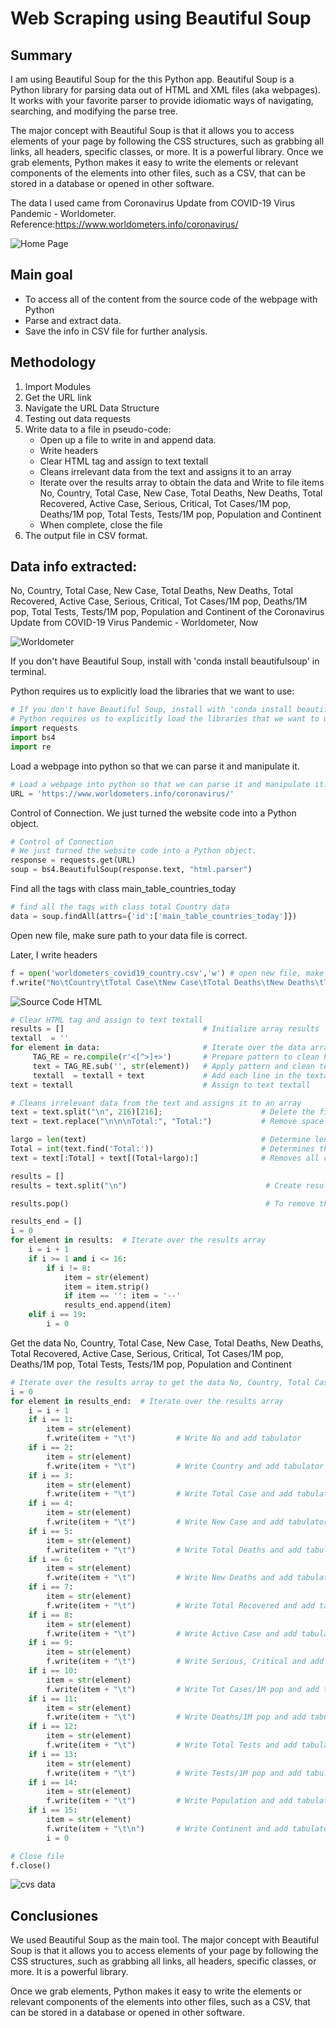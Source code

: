 # Web Scraping using Beautiful Soup

## Summary

I am using Beautiful Soup for the this Python app. Beautiful Soup is a Python library for parsing data out of HTML and XML files (aka webpages). It works with your favorite parser to provide idiomatic ways of navigating, searching, and modifying the parse tree.

The major concept with Beautiful Soup is that it allows you to access elements of your page by following the CSS structures, such as grabbing all links, all headers, specific classes, or more. It is a powerful library. Once we grab elements, Python makes it easy to write the elements or relevant components of the elements into other files, such as a CSV, that can be stored in a database or opened in other software.

The data I used came from Coronavirus Update from COVID-19 Virus Pandemic - Worldometer. Reference:https://www.worldometers.info/coronavirus/

![Home Page](images/home.png)

## Main goal

+ To access all of the content from the source code of the webpage with Python
+ Parse and extract data. 
+ Save the info in CSV file for further analysis.

## Methodology

1. Import Modules
2. Get the URL link
3. Navigate the URL Data Structure
4. Testing out data requests
5. Write data to a file in pseudo-code:
    + Open up a file to write in and append data. 
    + Write headers
    + Clear HTML tag and assign to text textall
    + Cleans irrelevant data from the text and assigns it to an array
    + Iterate over the results array to obtain the data and Write to file items No, Country, Total Case, New Case, Total Deaths, New Deaths, Total Recovered, Active Case, Serious, Critical, Tot Cases/1M pop, Deaths/1M pop, Total Tests, Tests/1M pop, Population and Continent
    + When complete, close the file
6. The output file in CSV format.

## Data info extracted:
No, Country, Total Case, New Case, Total Deaths, New Deaths, Total Recovered, Active Case, Serious, Critical, Tot Cases/1M pop, Deaths/1M pop, Total Tests, Tests/1M pop, Population and Continent of the Coronavirus Update from COVID-19 Virus Pandemic - Worldometer, Now

![Worldometer](images/Worldometer1.png)

If you don't have Beautiful Soup, install with 'conda install beautifulsoup' in terminal.

Python requires us to explicitly load the libraries that we want to use:


```python
# If you don't have Beautiful Soup, install with 'conda install beautifulsoup' in terminal
# Python requires us to explicitly load the libraries that we want to use:
import requests
import bs4
import re
```

Load a webpage into python so that we can parse it and manipulate it.


```python
# Load a webpage into python so that we can parse it and manipulate it.
URL = 'https://www.worldometers.info/coronavirus/'
```

Control of Connection. We just turned the website code into a Python object. 


```python
# Control of Connection
# We just turned the website code into a Python object. 
response = requests.get(URL)
soup = bs4.BeautifulSoup(response.text, "html.parser")
```

Find all the tags with class main_table_countries_today


```python
# find all the tags with class total Country data
data = soup.findAll(attrs={'id':['main_table_countries_today']})
```

Open new file, make sure path to your data file is correct.

Later, I write headers


```python
f = open('worldometers_covid19_country.csv','w') # open new file, make sure path to your data file is correctf = open('worldometers_covid19_country.csv','w') # open new file, make sure path to your data file is correct
f.write("No\tCountry\tTotal Case\tNew Case\tTotal Deaths\tNew Deaths\tTotal Recovered\tActive Case\tSerious, Critical\tTot Cases/1M pop\tDeaths/1M pop\tTotal Tests\tTests/1M pop\tPopulation\tContinent" + "\n") # write headers
```


![Source Code HTML](images/code.png)


```python
# Clear HTML tag and assign to text textall
results = []                               # Initialize array results
textall  = '' 
for element in data:                       # Iterate over the data array
     TAG_RE = re.compile(r'<[^>]+>')       # Prepare pattern to clean html tag from str (element) strings
     text = TAG_RE.sub('', str(element))   # Apply pattern and clean text html tag
     textall  = textall + text             # Add each line in the textall string
text = textall                             # Assign to text textall
```


```python
# Cleans irrelevant data from the text and assigns it to an array
text = text.split("\n", 216)[216];                      # Delete the first 216 lines of the text
text = text.replace("\n\n\nTotal:", "Total:")           # Remove space after string 

largo = len(text)                                       # Determine length of text                                    
Total = int(text.find('Total:'))                        # Determines the position of the string Total:    
text = text[:Total] + text[(Total+largo):]              # Removes all characters from the text starting from the string Total: to the end

results = []
results = text.split("\n")                               # Create result arrays with valid data

results.pop()                                            # To remove the last item from the list  
```


```python
results_end = []
i = 0
for element in results:  # Iterate over the results array
    i = i + 1
    if i >= 1 and i <= 16:
        if i != 8: 
            item = str(element)
            item = item.strip()
            if item == '': item = '--'  
            results_end.append(item)
    elif i == 19:
        i = 0  
```

Get the data No, Country, Total Case, New Case, Total Deaths, New Deaths, Total Recovered, Active Case, Serious, Critical, Tot Cases/1M pop, Deaths/1M pop, Total Tests, Tests/1M pop, Population and Continent


```python
# Iterate over the results array to get the data No, Country, Total Case, New Case, Total Deaths, New Deaths, Total Recovered, Active Case, Serious, Critical, Tot Cases/1M pop, Deaths/1M pop, Total Tests, Tests/1M pop, Population and Continent
i = 0
for element in results_end:  # Iterate over the results array
    i = i + 1
    if i == 1:         
        item = str(element)
        f.write(item + "\t")         # Write No and add tabulator
    if i == 2: 
        item = str(element)
        f.write(item + "\t")         # Write Country and add tabulator
    if i == 3: 
        item = str(element)
        f.write(item + "\t")         # Write Total Case and add tabulator
    if i == 4: 
        item = str(element)
        f.write(item + "\t")         # Write New Case and add tabulator
    if i == 5: 
        item = str(element)
        f.write(item + "\t")         # Write Total Deaths and add tabulator
    if i == 6: 
        item = str(element)
        f.write(item + "\t")         # Write New Deaths and add tabulator 
    if i == 7: 
        item = str(element)
        f.write(item + "\t")         # Write Total Recovered and add tabulator
    if i == 8: 
        item = str(element)
        f.write(item + "\t")         # Write Active Case and add tabulator
    if i == 9: 
        item = str(element)
        f.write(item + "\t")         # Write Serious, Critical and add tabulator
    if i == 10: 
        item = str(element)
        f.write(item + "\t")         # Write Tot Cases/1M pop and add tabulator 
    if i == 11: 
        item = str(element)
        f.write(item + "\t")         # Write Deaths/1M pop and add tabulator
    if i == 12: 
        item = str(element)
        f.write(item + "\t")         # Write Total Tests and add tabulator
    if i == 13: 
        item = str(element)
        f.write(item + "\t")         # Write Tests/1M pop and add tabulator
    if i == 14: 
        item = str(element)
        f.write(item + "\t")         # Write Population and add tabulator
    if i == 15: 
        item = str(element)
        f.write(item + "\t\n")       # Write Continent and add tabulator
        i = 0

```


```python
# Close file
f.close()
```

![cvs data](images/cvs.png)

## Conclusiones

We used Beautiful Soup as the main tool. The major concept with Beautiful Soup is that it allows you to access elements of your page by following the CSS structures, such as grabbing all links, all headers, specific classes, or more. It is a powerful library.

 Once we grab elements, Python makes it easy to write the elements or relevant components of the elements into other files, such as a CSV, that can be stored in a database or opened in other software.

